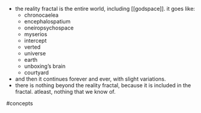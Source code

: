 - the reality fractal is the entire world, including [[godspace]]. it goes like:
	- chronocaelea
	- encephalospatium
	- oneiropsychospace
	- myserios
	- intercept
	- verted
	- universe
	- earth
	- unboxing’s brain
	- courtyard
- and then it continues forever and ever, with slight variations.
- there is nothing beyond the reality fractal, because it is included in the fractal. atleast, nothing that we know of.

#concepts